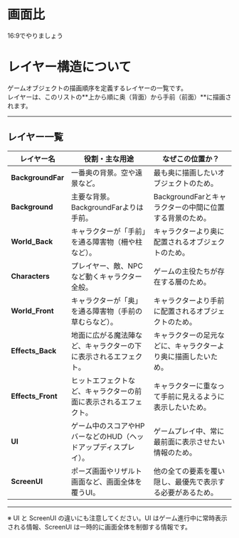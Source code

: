 # 画面比
 16:9でやりましょう

# レイヤー構造について

ゲームオブジェクトの描画順序を定義するレイヤーの一覧です。  
レイヤーは、このリストの**上から順に奥（背面）から手前（前面）**に描画されます。

---

## レイヤー一覧

| レイヤー名       | 役割・主な用途                                       | なぜこの位置か？                                                                 |
|------------------|------------------------------------------------------|----------------------------------------------------------------------------------|
| **BackgroundFar** | 一番奥の背景。空や遠景など。                         | 最も奥に描画したいオブジェクトのため。                                          |
| **Background**    | 主要な背景。BackgroundFarよりは手前。               | BackgroundFarとキャラクターの中間に位置する背景のため。                         |
| **World_Back**    | キャラクターが「手前」を通る障害物（柵や柱など）。   | キャラクターより奥に配置されるオブジェクトのため。                             |
| **Characters**    | プレイヤー、敵、NPCなど動くキャラクター全般。        | ゲームの主役たちが存在する層のため。                                            |
| **World_Front**   | キャラクターが「奥」を通る障害物（手前の草むらなど）。| キャラクターより手前に配置されるオブジェクトのため。                           |
| **Effects_Back**  | 地面に広がる魔法陣など、キャラクターの下に表示されるエフェクト。 | キャラクターの足元などに、キャラクターより奥に描画したいため。         |
| **Effects_Front** | ヒットエフェクトなど、キャラクターの前面に表示されるエフェクト。 | キャラクターに重なって手前に見えるように表示したいため。             |
| **UI**            | ゲーム中のスコアやHPバーなどのHUD（ヘッドアップディスプレイ）。 | ゲームプレイ中、常に最前面に表示させたい情報のため。                |
| **ScreenUI**      | ポーズ画面やリザルト画面など、画面全体を覆うUI。     | 他の全ての要素を覆い隠し、最優先で表示する必要があるため。                    |

---

※ UI と ScreenUI の違いにも注意してください。UI はゲーム進行中に常時表示される情報、ScreenUI は一時的に画面全体を制御する情報です。
